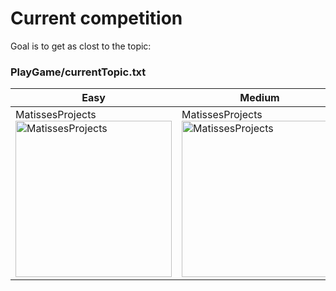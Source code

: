 # Current competition

Goal is to get as clost to the topic: 
### PlayGame/currentTopic.txt

| Easy | Medium | Hard |
| --- | --- | --- |
| MatissesProjects <br> <img src="https://fileserver.matissetec.dev/output/similarImages/630649313860780043/6390822979/6390822979/png" alt="MatissesProjects" width="250" height="250"> | MatissesProjects <br> <img src="https://fileserver.matissetec.dev/output/similarImages/630649313860780043/8928911403/8928911403/png" alt="MatissesProjects" width="250" height="250"> | MatissesProjects <br> <img src="https://fileserver.matissetec.dev/output/similarImages/630649313860780043/8721970388/8721970388/png" alt="MatissesProjects" width="250" height="250"> |
